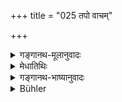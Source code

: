 +++
title = "025 तपो वाचम्"

+++

<details><summary>गङ्गानथ-मूलानुवादः</summary>

Being desirous of bringing into existence these creatures, he created this entire creation (comprising) austerity, speech, happiness, desire and anger.—(25)
</details>

<details><summary>मेधातिथिः</summary>

**रतिर्** मनसः परितोषः । **कामो** ऽभिलाषो मन्मथो वा । अन्यत् प्रसिद्धम् । एवमादिकां **सृष्टिं ससर्जेमाम्** । अत्र श्लोके पूर्वा च या सृष्टिर् उक्ता । **इमाः प्रजाः** **स्रष्टुम् इच्छन्** देवासुरा यक्षराक्षसगन्धर्वाद्यास् तदुपकरणं तदात्मधर्मवच् छरीरं धर्मं चादाव् असृजद् इत्य् अर्थः । अथ केयं वाचोयुक्तिः सृष्टिं ससर्जेति । य एवार्थः सृष्टिं कृतवान् इति । सर्वे धातवः करोत्यर्थस्य विशेषावच्छिन्ने वर्तन्ते । पचति पाकं करोति, यजति यागं करोति । तत्र कृदन्ताद् विशेषे ऽवगत आख्यातगतो धातुः करोत्यर्थमात्रप्रतिपादनपरो भवति । तस्मिन्न् अपि कुतश्चित् प्रतिपन्ने पुनःप्रतिपादने ऽनुवाददोषो मा भूद् इति कालकारकादिषु तात्पर्यम् । अथ वा सृज्यमानविशेषा प्रमाणावच्छिन्ना सृष्टिः सामान्यसृष्टेः कर्म, यथा स्वपोषं पुष्ट इति ॥ २५ ॥
</details>

<details><summary>गङ्गानथ-भाष्यानुवादः</summary>

‘*Happiness*’—Satisfaction of the mind ‘*Desire*’—Longing or Love; the rest are well known.

‘*He created this creation*’ comprising the things mentioned and others of the same kind.—The term ‘*this*’ refers to the creation of things mentioned in this verse as also that described in the foregoing verses.

‘*Being desirous of bringing into existence these creatures*’—such, for instance, as the *Devas* and *Asuras*, the *Yakṣa*, the *Rākṣasa*, and
*Gandharva* and other beings, the vehicle of these beings, in the form
of the body equipped with the soul and characteristics, and also Dharma; these he created first of all.

“What sort of verbal expression is this—‘*he created the creation*’?” It means exactly what is meant by the expression ‘he wrought or did the creation’; as a matter of fact, all verbal roots express some particular form of *action*, denoted by the root ‘Kṛ’; *e.g*., ‘cooks’ is synonymous with ‘does the cooking; ‘sacrifices’ is the same as ‘does the sacrificing’; in the expression under question the peculiar form of the
*action (of creation*) having been already expressed by the verbal noun
(‘creation’), the root contained in the verb (‘created’) comes to denote only the *action*. To guard against such an expression living open to the charge of being a needless repetition, involved in the *action* being spoken of by means of the root in the verb, after it has been already expressed by the verbal noun,—we may take the mention of the verb to be for the purpose of expressing the tense and the voice (which could not be expressed by the verbal noun).—Or, the term ‘creation’ may be taken as standing for the particular created things known by the ordinary means of knowledge and forming the object of the general act of
*creating* expressed by the verb ‘created’; such usage being analogous
to the expression ‘*svapoṣam puṣṭaḥ*,’ ‘reared the rearing by oneself’ (where the rearing qualified by ‘self’ forms the object of the verb ‘reared’, which denotes *rearing* in general).—(25)
</details>

<details><summary>Bühler</summary>

025	Austerity, speech, pleasure, desire, and anger, this whole creation he likewise produced, as he desired to call these beings into existence.
</details>
